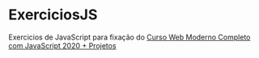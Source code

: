 # ExerciciosJS
Exercicios de JavaScript para fixação do [Curso Web Moderno Completo com JavaScript 2020 + Projetos](https://www.udemy.com/course/curso-web/)

